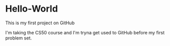 # Hello-World
This is my first project on GitHub

I'm taking the CS50 course and I'm tryna get used to GitHub before my first problem set. 
